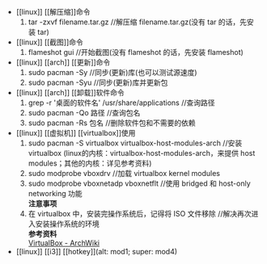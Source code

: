 - [[linux]] [[解压缩]]命令  
  1. tar -zxvf filename.tar.gz //解压缩 filename.tar.gz(没有 tar 的话，先安装 tar)
- [[linux]] [[截图]]命令  
  1. flameshot gui //开始截图(没有 flameshot 的话，先安装 flameshot)
- [[linux]] [[arch]] [[更新]]命令  
  1. sudo pacman -Sy //同步(更新)库(也可以测试源速度)
  2. sudo pacman -Syu //同步(更新)库并更新包
- [[linux]] [[arch]] [[卸载]]软件命令  
  1. grep -r '桌面的软件名' /usr/share/applications //查询路径
  2. sudo pacman -Qo 路径 //查询包名
  3. sudo pacman -Rs 包名 //删除软件包和不需要的依赖
- [[linux]] [[虚拟机]] [[virtualbox]]使用  
  1. sudo pacman -S virtualbox virtualbox-host-modules-arch //安装 virtualbox (linux的内核：virtualbox-host-modules-arch，来提供 host modules；其他的内核：详见参考资料)
  2. sudo modprobe vboxdrv //加载 virtualbox kernel modules
  3. sudo modprobe vboxnetadp vboxnetflt //使用 bridged 和 host-only networking 功能  
  **注意事项**  
  1. 在 virtualbox 中，安装完操作系统后，记得将 ISO 文件移除 //解决再次进入安装操作系统的环境  
  **参考资料**  
  [VirtualBox - ArchWiki](https://wiki.archlinux.org/title/VirtualBox)
- [[linux]] [[i3]] [[hotkey]](alt: mod1; super: mod4)